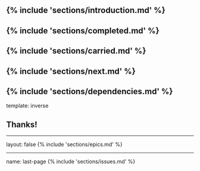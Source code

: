 {% include 'sections/introduction.md' %}
---
{% include 'sections/completed.md' %}
---
{% include 'sections/carried.md' %}
---
{% include 'sections/next.md' %}
---
{% include 'sections/dependencies.md' %}
---
template: inverse

## Thanks!

---
layout: false
{% include 'sections/epics.md' %}

---
name: last-page
{% include 'sections/issues.md' %}
